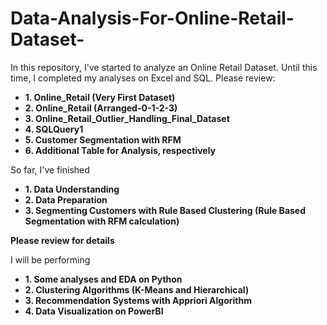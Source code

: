 # Data-Analysis-For-Online-Retail-Dataset-
In this repository, I've started to analyze an Online Retail Dataset. Until this time, I completed my analyses on Excel and SQL. Please review:
* **1. Online_Retail (Very First Dataset)**
* **2. Online_Retail (Arranged-0-1-2-3)**
* **3. Online_Retail_Outlier_Handling_Final_Dataset**
* **4. SQLQuery1**
* **5. Customer Segmentation with RFM**
* **6. Additional Table for Analysis, respectively**

So far, I've finished 
* **1. Data Understanding**
* **2. Data Preparation**
* **3. Segmenting Customers with Rule Based Clustering (Rule Based Segmentation with RFM calculation)**

**Please review for details**

I will be performing
* **1. Some analyses and EDA on Python**
* **2. Clustering Algorithms (K-Means and Hierarchical)**
* **3. Recommendation Systems with Appriori Algorithm**
* **4. Data Visualization on PowerBI**
